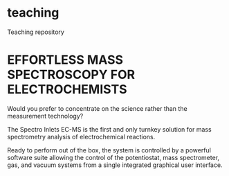 # teaching
Teaching repository

# EFFORTLESS MASS SPECTROSCOPY FOR ELECTROCHEMISTS

Would you prefer to concentrate on the science rather than the measurement technology?

The Spectro Inlets EC-MS is the first and only turnkey solution for mass spectrometry analysis of electrochemical reactions.

Ready to perform out of the box, the system is controlled by a powerful software suite allowing the control of the  potentiostat, mass spectrometer, gas, and vacuum systems from a single integrated graphical user interface.
